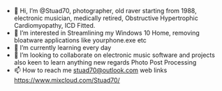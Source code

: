 - 👋 Hi, I’m @Stuad70, photographer, old raver starting from 1988, electronic musician, medically retired, Obstructive Hypertrophic Cardiomyopathy, ICD Fitted. 
- 👀 I’m interested in Streamlining my Windows 10 Home, removing bloatware applications like yourphone.exe etc 
- 🌱 I’m currently learning every day 
- 💞️ I’m looking to collaborate on electronic music software and projects also keen to learn anything new regards Photo Post Processing
- 📫 How to reach me stuad70@outlook.com web links https://www.mixcloud.com/Stuad70/ 

<!---
Stuad70/Stuad70 is a ✨ special ✨ repository because its `README.md` (this file) appears on your GitHub profile.
You can click the Preview link to take a look at your changes.
--->
